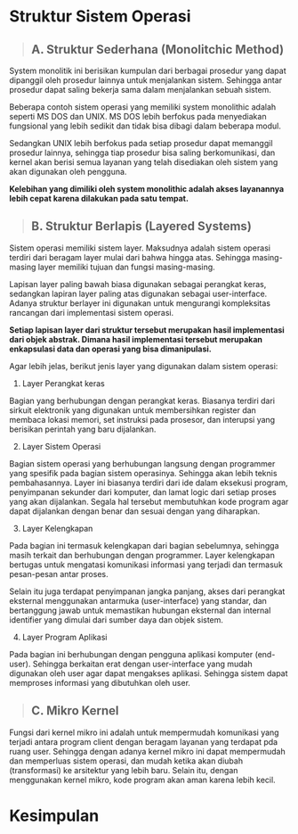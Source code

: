 # Struktur Sistem Operasi

>## A. Struktur Sederhana (Monolitchic Method)

System monolitik ini berisikan kumpulan dari berbagai prosedur yang dapat dipanggil oleh prosedur lainnya untuk menjalankan sistem. Sehingga antar prosedur dapat saling bekerja sama dalam menjalankan sebuah sistem.

Beberapa contoh sistem operasi yang memiliki system monolithic adalah seperti MS DOS dan UNIX. MS DOS lebih berfokus pada menyediakan fungsional yang lebih sedikit dan tidak bisa dibagi dalam beberapa modul.

Sedangkan UNIX lebih berfokus pada setiap prosedur dapat memanggil prosedur lainnya, sehingga tiap prosedur bisa saling berkomunikasi, dan kernel akan berisi semua layanan yang telah disediakan oleh sistem yang akan digunakan oleh pengguna. 

**Kelebihan yang dimiliki oleh system monolithic adalah akses layanannya lebih cepat karena dilakukan pada satu tempat.**


>## B. Struktur Berlapis (Layered Systems)

Sistem operasi memiliki sistem layer. Maksudnya adalah sistem operasi terdiri dari beragam layer mulai dari bahwa hingga atas. Sehingga masing-masing layer memiliki tujuan dan fungsi masing-masing.

Lapisan layer paling bawah biasa digunakan sebagai perangkat keras, sedangkan lapiran layer paling atas digunakan sebagai user-interface. Adanya struktur berlayer ini digunakan untuk mengurangi kompleksitas rancangan dari implementasi sistem operasi.


**Setiap lapisan layer dari struktur tersebut merupakan hasil implementasi dari objek abstrak. Dimana hasil implementasi tersebut merupakan enkapsulasi data dan operasi yang bisa dimanipulasi.**


Agar lebih jelas, berikut jenis layer yang digunakan dalam sistem operasi:

1. Layer Perangkat keras

Bagian yang berhubungan dengan perangkat keras. Biasanya terdiri dari sirkuit elektronik yang digunakan untuk membersihkan register dan membaca lokasi memori, set instruksi pada prosesor, dan interupsi yang berisikan perintah yang baru dijalankan.

2. Layer Sistem Operasi

Bagian sistem operasi yang berhubungan langsung dengan programmer yang spesifik pada bagian sistem operasinya. Sehingga akan lebih teknis pembahasannya. Layer ini biasanya terdiri dari ide dalam eksekusi program, penyimpanan sekunder dari komputer, dan lamat logic dari setiap proses yang akan dijalankan. Segala hal tersebut membutuhkan kode program agar dapat dijalankan dengan benar dan sesuai dengan yang diharapkan.

3. Layer Kelengkapan

Pada bagian ini termasuk kelengkapan dari bagian sebelumnya, sehingga masih terkait dan berhubungan dengan programmer. Layer kelengkapan bertugas untuk mengatasi komunikasi informasi yang terjadi dan termasuk pesan-pesan antar proses.

Selain itu juga terdapat penyimpanan jangka panjang, akses dari perangkat eksternal menggunakan antarmuka (user-interface) yang standar, dan bertanggung jawab untuk memastikan hubungan eksternal dan internal identifier yang dimulai dari sumber daya dan objek sistem.

4. Layer Program Aplikasi

Pada bagian ini berhubungan dengan pengguna aplikasi komputer (end-user). Sehingga berkaitan erat dengan user-interface yang mudah digunakan oleh user agar dapat mengakses aplikasi. Sehingga sistem dapat memproses informasi yang dibutuhkan oleh user.

>## C. Mikro Kernel

Fungsi dari kernel mikro ini adalah untuk mempermudah komunikasi yang terjadi antara program client dengan beragam layanan yang terdapat pda ruang user. Sehingga dengan adanya kernel mikro ini dapat mempermudah dan memperluas sistem operasi, dan mudah ketika akan diubah (transformasi) ke arsitektur yang lebih baru. Selain itu, dengan menggunakan kernel mikro, kode program akan aman karena lebih kecil.

# Kesimpulan

